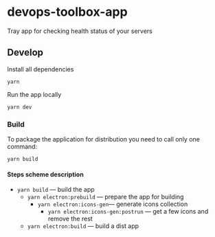 # devops-toolbox-app

Tray app for checking health status of your servers

## Develop

Install all dependencies

`yarn`

Run the app locally

`yarn dev`

### Build

To package the application for distribution you need to call only one command:

`yarn build`

#### Steps scheme description

- `yarn build` — build the app 
  - `yarn electron:prebuild` — prepare the app for building
    - `yarn electron:icons-gen`— generate icons collection 
      - `yarn electron:icons-gen:postrun` — get a few icons and remove the rest 
  - `yarn electron:build` — build a dist app 
